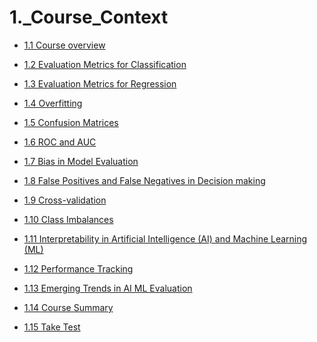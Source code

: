 # 1._Course_Context
 * [ 1.1 Course overview ]( ./LESSON_1/1.1_Course_overview.md )
 * [ 1.2 Evaluation Metrics for Classification ]( ./LESSON_1/1.2_Evaluation_Metrics_for_Classification.md )
 * [ 1.3 Evaluation Metrics for Regression ]( ./LESSON_1/1.3_Evaluation_Metrics_for_Regression.md )
 * [ 1.4 Overfitting ]( ./LESSON_1/1.4_Overfitting.md )
 * [ 1.5 Confusion Matrices ]( ./LESSON_1/1.5_Confusion_Matrices.md )
 * [ 1.6 ROC and AUC ]( ./LESSON_1/1.6_ROC_and_AUC.md )
 * [ 1.7 Bias in Model Evaluation ]( ./LESSON_1/1.7_Bias_in_Model_Evaluation.md )
 * [ 1.8 False Positives and False Negatives in Decision making ]( ./LESSON_1/1.8_False_Positives_and_False_Negatives_in_Decision_making.md )
 * [ 1.9 Cross-validation ]( ./LESSON_1/1.9_Cross-validation.md )
 * [ 1.10 Class Imbalances ]( ./LESSON_1/1.10_Class_Imbalances.md )
 * [ 1.11 Interpretability in Artificial Intelligence (AI) and Machine Learning (ML) ]( ./LESSON_1/1.11_Interpretability_in_Artificial_Intelligence_(AI)_and_Machine_Learning_(ML).md )
 * [ 1.12 Performance Tracking ]( ./LESSON_1/1.12_Performance_Tracking.md )
 * [ 1.13 Emerging Trends in AI ML Evaluation ]( ./LESSON_1/1.13_Emerging_Trends_in_AI_ML_Evaluation.md )
 * [ 1.14 Course Summary ]( ./LESSON_1/1.14_Course_Summary.md )
 * [ 1.15 Take Test ]( ./LESSON_1/1.15_Take_Test.md )
 